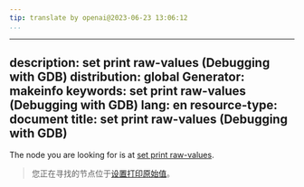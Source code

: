```yaml
---
tip: translate by openai@2023-06-23 13:06:12
...
```

---
description: set print raw-values (Debugging with GDB)
distribution: global
Generator: makeinfo
keywords: set print raw-values (Debugging with GDB)
lang: en
resource-type: document
title: set print raw-values (Debugging with GDB)
---

The node you are looking for is at [set print raw-values](Print-Settings.html#set-print-raw_002dvalues).

> 您正在寻找的节点位于[设置打印原始值](Print-Settings.html#set-print-raw_002dvalues)。
